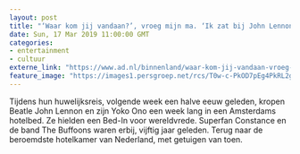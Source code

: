 ```yaml
---
layout: post
title: "‘Waar kom jij vandaan?’, vroeg mijn ma. ‘Ik zat bij John Lennon op bed’"
date: Sun, 17 Mar 2019 11:00:00 GMT
categories: 
- entertainment 
- cultuur 
externe_link: "https://www.ad.nl/binnenland/waar-kom-jij-vandaan-vroeg-mijn-ma-ik-zat-bij-john-lennon-op-bed~add2f172/"
feature_image: "https://images1.persgroep.net/rcs/T0w-c-PkOD7pEg4PkRL2guy-Umk/diocontent/143497846/_fitwidth/400/?appId=21791a8992982cd8da851550a453bd7f&quality=0.7"
---
```


Tijdens hun huwelijksreis, volgende week een halve eeuw geleden, kropen Beatle John Lennon en zijn Yoko Ono een week lang in een Amsterdams hotelbed. Ze hielden een Bed-In voor wereldvrede. Superfan Constance en de band The Buffoons waren erbij, vijftig jaar geleden. Terug naar de beroemdste hotelkamer van Nederland, met getuigen van toen.
